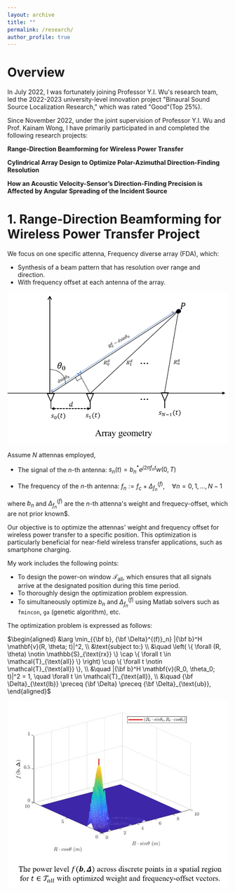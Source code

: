 ```yaml
---
layout: archive
title: ""
permalink: /research/
author_profile: true
---
```



# Overview

In July 2022, I was fortunately joining Professor Y.I. Wu's research team, led the 2022-2023 university-level innovation project "Binaural Sound Source Localization Research," which was rated "Good"(Top 25%).

Since November 2022, under the joint supervision of Professor Y.I. Wu and Prof. Kainam Wong, I have primarily participated in and completed the following research projects:

**Range-Direction Beamforming for Wireless Power Transfer**

**Cylindrical Array Design to Optimize Polar-Azimuthal Direction-Finding Resolution**

**How an Acoustic Velocity-Sensor’s Direction-Finding Precision is Affected by Angular Spreading of the Incident Source**

# 1. Range-Direction Beamforming for Wireless Power Transfer Project

We focus on one specific attenna, Frequency diverse array (FDA), which:
* Synthesis of a beam pattern that has resolution over range and direction.
* With frequency offset at each antenna of the array.

![geometry](wpt-geometry.png)

Assume $N$ attennas employed,

- The signal of the $n$-th antenna: $s_n(t) = b_n^* e^{j2\pi f_n t} w(0, T)$

- The frequency of the $n$-th antenna: $f_n := f_c + \Delta_{f_n}^{(f)}, \quad \forall n = 0, 1, \ldots, N-1$

where $b_n$ and $\Delta_{f_n}^{(f)}$ are the $n$-th attenna's weight and frequecy-offset, which are not prior known$.

Our objective is to optimize the attennas' weight and frequency offset for wireless power transfer to a specific position. This optimization is particularly beneficial for near-field wireless transfer applications, such as smartphone charging.

My work includes the following points:

* To design the power-on window $\mathcal{T}_{\text{all}}$, which ensures that all signals arrive at the designated position during this time period.
* To thoroughly design the optimization problem expression.
* To simultaneously optimize $b_n$ and $\Delta_{f_n}^{(f)}$ using Matlab solvers such as `fmincon`, `ga` (genetic algorithm), etc.

The optimization problem is expressed as follows:

$\begin{aligned}
    &\arg \min_{{\bf b}, {\bf \Delta}^{(f)}_n} |{\bf b}^H \mathbf{v}(R, \theta; t)|^2, \\
    &\text{subject to:} \\
    &\quad \left( \{ \forall (R, \theta) \notin \mathbb{S}_{\text{rx}} \} \cap \{ \forall t \in \mathcal{T}_{\text{all}} \} \right) \cup \{ \forall t \notin \mathcal{T}_{\text{all}} \}, \\
    &\quad |{\bf b}^H \mathbf{v}(R_0, \theta_0; t)|^2 = 1, \quad \forall t \in \mathcal{T}_{\text{all}}, \\
    &\quad {\bf \Delta}_{\text{lb}} \preceq {\bf \Delta} \preceq {\bf \Delta}_{\text{ub}},
\end{aligned}$

![3D diagram](wpt-diagram.png)









